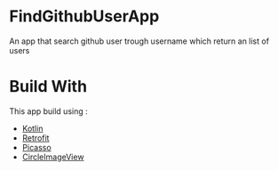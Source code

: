 # FindGithubUserApp
An app that search github user trough username which return an list of users

# Build With
This app build using :
* [Kotlin](https://kotlinlang.org/)
* [Retrofit](https://square.github.io/retrofit/)
* [Picasso](https://square.github.io/picasso/)
* [CircleImageView](https://github.com/hdodenhof/CircleImageView)
